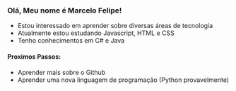 ### Olá, Meu nome é Marcelo Felipe!
  
- Estou interessado em aprender sobre diversas áreas de tecnologia
- Atualmente estou estudando Javascript, HTML e CSS
- Tenho conhecimentos em C# e Java

#### Proximos Passos:

- Aprender mais sobre o Github
- Aprender uma nova linguagem de programação (Python provavelmente)
